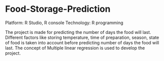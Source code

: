# Food-Storage-Prediction


Platform:       R Studio, R console
Technology:  R programming 

The project is made for predicting the number of days the food will last. Different factors like storing temperature, time of preparation, season, state of food is taken into account before predicting number of days the food will last. The concept of Multiple linear regression is used to develop the project.
